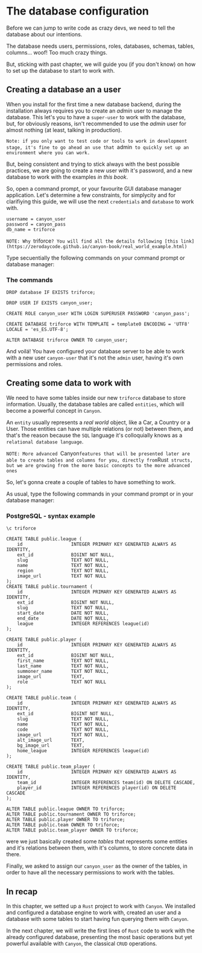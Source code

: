 # The database configuration

Before we can jump to write code as crazy devs, we need to tell the database about our intentions.

The database needs users, permissions, roles, databases, schemas, tables, columns... woof! 
Too much crazy things.

But, sticking with past chapter, we will guide you (if you don't know) on how to set up the 
database to start to work with.


## Creating a database an a user

When you install for the first time a new database backend, during the installation always requires
you to create an *admin* user to manage the database. This let's you to have a `super-user` to work
with the database, but, for obviously reasons, isn't recommended to use the *admin* user for almost
nothing (at least, talking in production).

`Note: if you only want to test code or tools to work in development stage, it's fine to go ahead an
use that `admin` to quickly set up an environment where you can work.`

But, being consistent and trying to stick always with the best possible practices, we are going to create a new user with it's password, and a new database to work with the examples *in this book*.

So, open a command prompt, or your favourite GUI database manager application. Let's determine a few
constraints, for simplycity and for clarifiying this guide, we will use the next `credentials` and 
`database` to work with.

```
username = canyon_user
password = canyon_pass
db_name = triforce
```

`NOTE: Why `triforce`? You will find all the details following [this link](https://zerodaycode.github.io/canyon-book/real_world_example.html)`

Type secuentially the following commands on your command prompt or database manager:

### The commands

```
DROP database IF EXISTS triforce;

DROP USER IF EXISTS canyon_user;

CREATE ROLE canyon_user WITH LOGIN SUPERUSER PASSWORD 'canyon_pass';

CREATE DATABASE triforce WITH TEMPLATE = template0 ENCODING = 'UTF8' LOCALE = 'es_ES.UTF-8';

ALTER DATABASE triforce OWNER TO canyon_user;
```

And voilá! You have configured your database server to be able to work with a new user `canyon-user`
that it's not the `admin` user, having it's own permissions and roles. 


## Creating some data to work with

We need to have some tables inside our new `triforce` database to store information. Usually, the database tables are called `entities`, which will become a powerful concept in `Canyon`. 

An `entity` usually represents a *real world* object, like a Car, a Country or a User. Those entities can have multiple relations (or not) between them, and that's the reason because the `SQL` language it's colloquially knows as a `relational database language`.

`NOTE: More advanced `Canyon` features that will be presented later are able to create tables and columns for you, directly from `Rust` structs, but we are growing from the more basic concepts to the more advanced ones`

So, let's gonna create a couple of tables to have something to work.

As usual, type the following commands in your command prompt or in your database manager:

### PostgreSQL - syntax example
```
\c triforce

CREATE TABLE public.league (
	id					INTEGER PRIMARY KEY GENERATED ALWAYS AS IDENTITY,
	ext_id				BIGINT NOT NULL,
	slug				TEXT NOT NULL,
	name				TEXT NOT NULL,
	region				TEXT NOT NULL,
	image_url			TEXT NOT NULL
);
CREATE TABLE public.tournament (
	id					INTEGER PRIMARY KEY GENERATED ALWAYS AS IDENTITY,
	ext_id				BIGINT NOT NULL,
	slug				TEXT NOT NULL,
	start_date			DATE NOT NULL,
	end_date			DATE NOT NULL,
	league				INTEGER REFERENCES league(id)
);

CREATE TABLE public.player (
    id					INTEGER PRIMARY KEY GENERATED ALWAYS AS IDENTITY,
    ext_id				BIGINT NOT NULL,
    first_name			TEXT NOT NULL,
    last_name			TEXT NOT NULL,
    summoner_name		TEXT NOT NULL,
    image_url			TEXT,
    role				TEXT NOT NULL
);

CREATE TABLE public.team (
    id					INTEGER PRIMARY KEY GENERATED ALWAYS AS IDENTITY,
    ext_id				BIGINT NOT NULL,
    slug				TEXT NOT NULL,
    name				TEXT NOT NULL,
    code				TEXT NOT NULL,
    image_url			TEXT NOT NULL,
    alt_image_url		TEXT,
    bg_image_url		TEXT,
    home_league		    INTEGER REFERENCES league(id)
);

CREATE TABLE public.team_player (
    id					INTEGER PRIMARY KEY GENERATED ALWAYS AS IDENTITY,
    team_id			    INTEGER REFERENCES team(id) ON DELETE CASCADE,
    player_id			INTEGER REFERENCES player(id) ON DELETE CASCADE
);

ALTER TABLE public.league OWNER TO triforce;
ALTER TABLE public.tournament OWNER TO triforce;
ALTER TABLE public.player OWNER TO triforce;
ALTER TABLE public.team OWNER TO triforce;
ALTER TABLE public.team_player OWNER TO triforce;
```

were we just basically created some *tables* that represents some entities and it's relations
between them, with it's columns, to store concrete data in there. 

Finally, we asked to assign our `canyon_user` as the owner of the tables, in order to have
all the necessary permissions to work with the tables.


## In recap

In this chapter, we setted up a `Rust` project to work with `Canyon`. We installed and configured
a database engine to work with, created an user and a database with some tables to start having fun
querying them with `Canyon`.

In the next chapter, we will write the first lines of `Rust` code to work with the already configured database, presenting the most basic operations but yet powerful available with `Canyon`, the
classical `CRUD` operations.